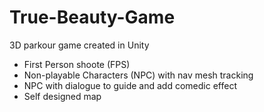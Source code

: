 # True-Beauty-Game
3D parkour game created in Unity 
- First Person shoote (FPS)
- Non-playable Characters (NPC) with nav mesh tracking
- NPC with dialogue to guide and add comedic effect
- Self designed map
